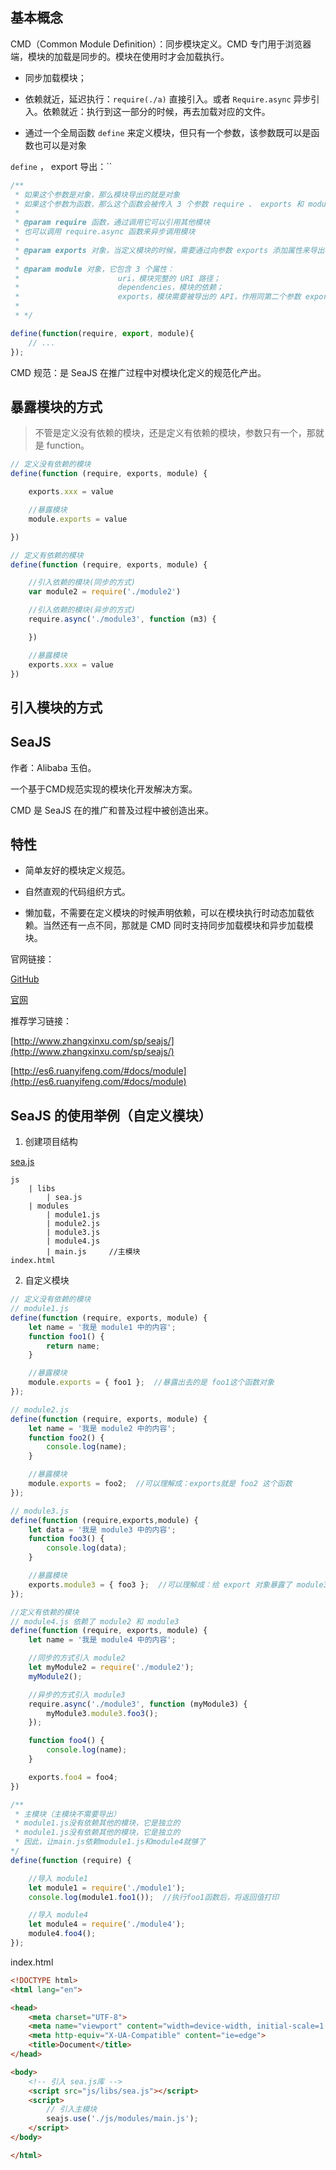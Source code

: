 ## 基本概念

CMD（Common Module Definition）：同步模块定义。CMD 专门用于浏览器端，模块的加载是同步的。模块在使用时才会加载执行。

- 同步加载模块；

- 依赖就近，延迟执行：`require(./a)` 直接引入。或者 `Require.async` 异步引入。依赖就近：执行到这一部分的时候，再去加载对应的文件。

- 通过一个全局函数 `define` 来定义模块，但只有一个参数，该参数既可以是函数也可以是对象

`define` ， export 导出：``

```javaScript
/**
 * 如果这个参数是对象，那么模块导出的就是对象
 * 如果这个参数为函数，那么这个函数会被传入 3 个参数 require 、 exports 和 module
 * 
 * @param require 函数，通过调用它可以引用其他模块
 * 也可以调用 require.async 函数来异步调用模块
 * 
 * @param exports 对象，当定义模块的时候，需要通过向参数 exports 添加属性来导出模块 API
 * 
 * @param module 对象，它包含 3 个属性：
 *                      uri，模块完整的 URI 路径；
 *                      dependencies，模块的依赖；
 *                      exports，模块需要被导出的 API，作用同第二个参数 exports。
 * 
 * */ 

define(function(require, export, module){
    // ...
});
```

CMD 规范：是 SeaJS 在推广过程中对模块化定义的规范化产出。

## 暴露模块的方式

> 不管是定义没有依赖的模块，还是定义有依赖的模块，参数只有一个，那就是 function。

```javaScript
// 定义没有依赖的模块
define(function (require, exports, module) {

    exports.xxx = value

    //暴露模块
    module.exports = value

})

// 定义有依赖的模块
define(function (require, exports, module) {

    //引入依赖的模块(同步的方式)
    var module2 = require('./module2')

    //引入依赖的模块(异步的方式)
    require.async('./module3', function (m3) {

    })

    //暴露模块
    exports.xxx = value
})
```

## 引入模块的方式

## SeaJS

作者：Alibaba 玉伯。

一个基于CMD规范实现的模块化开发解决方案。

CMD 是 SeaJS 在的推广和普及过程中被创造出来。

## 特性

- 简单友好的模块定义规范。

- 自然直观的代码组织方式。

- 懒加载，不需要在定义模块的时候声明依赖，可以在模块执行时动态加载依赖。当然还有一点不同，那就是 CMD 同时支持同步加载模块和异步加载模块。

官网链接：

[GitHub](https://github.com/seajs/seajs)

[官网](https://seajs.github.io/seajs/docs/)

推荐学习链接：

[http://www.zhangxinxu.com/sp/seajs/](http://www.zhangxinxu.com/sp/seajs/)

[http://es6.ruanyifeng.com/#docs/module](http://es6.ruanyifeng.com/#docs/module)

## SeaJS 的使用举例（自定义模块）

1. 创建项目结构

[sea.js](https://github.com/seajs/seajs)

```
js
    | libs
      	| sea.js
    | modules
      	| module1.js
      	| module2.js
      	| module3.js
      	| module4.js
      	| main.js     //主模块
index.html
```

2. 自定义模块

```javaScript
// 定义没有依赖的模块
// module1.js 
define(function (require, exports, module) {
    let name = '我是 module1 中的内容';
    function foo1() {
        return name;
    }

    //暴露模块
    module.exports = { foo1 };  //暴露出去的是 foo1这个函数对象
});

// module2.js 
define(function (require, exports, module) {
    let name = '我是 module2 中的内容';
    function foo2() {
        console.log(name);
    }

    //暴露模块
    module.exports = foo2;  //可以理解成：exports就是 foo2 这个函数
});

// module3.js 
define(function (require,exports,module) {
    let data = '我是 module3 中的内容';
    function foo3() {
        console.log(data);
    }

    //暴露模块
    exports.module3 = { foo3 };  //可以理解成：给 export 对象暴露了 module3 这个属性，这个属性里有foo3 这个函数。
});

//定义有依赖的模块
// module4.js 依赖了 module2 和 module3
define(function (require, exports, module) {
    let name = '我是 module4 中的内容';

    //同步的方式引入 module2
    let myModule2 = require('./module2');
    myModule2();

    //异步的方式引入 module3
    require.async('./module3', function (myModule3) {
        myModule3.module3.foo3();
    });

    function foo4() {
        console.log(name);
    }

    exports.foo4 = foo4;
})

/**
 * 主模块（主模块不需要导出）
 * module1.js没有依赖其他的模块，它是独立的
 * module1.js没有依赖其他的模块，它是独立的
 * 因此，让main.js依赖module1.js和module4就够了
*/
define(function (require) {

    //导入 module1
    let module1 = require('./module1');
    console.log(module1.foo1());  //执行foo1函数后，将返回值打印

    //导入 module4
    let module4 = require('./module4');
    module4.foo4();
});
```

index.html

```html
<!DOCTYPE html>
<html lang="en">

<head>
    <meta charset="UTF-8">
    <meta name="viewport" content="width=device-width, initial-scale=1.0">
    <meta http-equiv="X-UA-Compatible" content="ie=edge">
    <title>Document</title>
</head>

<body>
    <!-- 引入 sea.js库 -->
    <script src="js/libs/sea.js"></script>
    <script>
        // 引入主模块
        seajs.use('./js/modules/main.js');
    </script>
</body>

</html>
```

